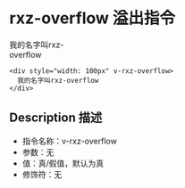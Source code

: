 # rxz-overflow 溢出指令

<div style="width: 100px" v-rxz-overflow>  
  我的名字叫rxz-overflow
</div>

``` vue
<div style="width: 100px" v-rxz-overflow>  
  我的名字叫rxz-overflow
</div>
```

## Description 描述

+ 指令名称：v-rxz-overflow
+ 参数：无
+ 值：真/假值，默认为真
+ 修饰符：无